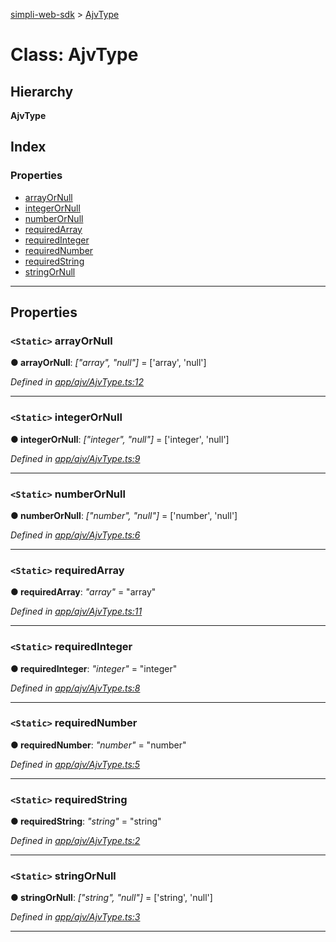 [simpli-web-sdk](../README.md) > [AjvType](../classes/ajvtype.md)

# Class: AjvType

## Hierarchy

**AjvType**

## Index

### Properties

* [arrayOrNull](ajvtype.md#arrayornull)
* [integerOrNull](ajvtype.md#integerornull)
* [numberOrNull](ajvtype.md#numberornull)
* [requiredArray](ajvtype.md#requiredarray)
* [requiredInteger](ajvtype.md#requiredinteger)
* [requiredNumber](ajvtype.md#requirednumber)
* [requiredString](ajvtype.md#requiredstring)
* [stringOrNull](ajvtype.md#stringornull)

---

## Properties

<a id="arrayornull"></a>

### `<Static>` arrayOrNull

**● arrayOrNull**: *["array", "null"]* =  ['array', 'null']

*Defined in [app/ajv/AjvType.ts:12](https://github.com/simplitech/simpli-web-sdk/blob/2a29ffa/src/app/ajv/AjvType.ts#L12)*

___
<a id="integerornull"></a>

### `<Static>` integerOrNull

**● integerOrNull**: *["integer", "null"]* =  ['integer', 'null']

*Defined in [app/ajv/AjvType.ts:9](https://github.com/simplitech/simpli-web-sdk/blob/2a29ffa/src/app/ajv/AjvType.ts#L9)*

___
<a id="numberornull"></a>

### `<Static>` numberOrNull

**● numberOrNull**: *["number", "null"]* =  ['number', 'null']

*Defined in [app/ajv/AjvType.ts:6](https://github.com/simplitech/simpli-web-sdk/blob/2a29ffa/src/app/ajv/AjvType.ts#L6)*

___
<a id="requiredarray"></a>

### `<Static>` requiredArray

**● requiredArray**: *"array"* = "array"

*Defined in [app/ajv/AjvType.ts:11](https://github.com/simplitech/simpli-web-sdk/blob/2a29ffa/src/app/ajv/AjvType.ts#L11)*

___
<a id="requiredinteger"></a>

### `<Static>` requiredInteger

**● requiredInteger**: *"integer"* = "integer"

*Defined in [app/ajv/AjvType.ts:8](https://github.com/simplitech/simpli-web-sdk/blob/2a29ffa/src/app/ajv/AjvType.ts#L8)*

___
<a id="requirednumber"></a>

### `<Static>` requiredNumber

**● requiredNumber**: *"number"* = "number"

*Defined in [app/ajv/AjvType.ts:5](https://github.com/simplitech/simpli-web-sdk/blob/2a29ffa/src/app/ajv/AjvType.ts#L5)*

___
<a id="requiredstring"></a>

### `<Static>` requiredString

**● requiredString**: *"string"* = "string"

*Defined in [app/ajv/AjvType.ts:2](https://github.com/simplitech/simpli-web-sdk/blob/2a29ffa/src/app/ajv/AjvType.ts#L2)*

___
<a id="stringornull"></a>

### `<Static>` stringOrNull

**● stringOrNull**: *["string", "null"]* =  ['string', 'null']

*Defined in [app/ajv/AjvType.ts:3](https://github.com/simplitech/simpli-web-sdk/blob/2a29ffa/src/app/ajv/AjvType.ts#L3)*

___

